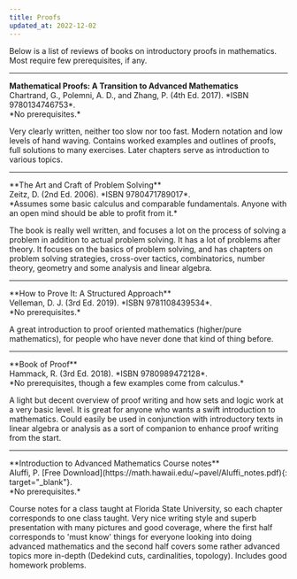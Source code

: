 ```yaml
---
title: Proofs
updated_at: 2022-12-02
---
```


Below is a list of reviews of books on introductory proofs in mathematics. Most require few prerequisites, if any.

<hr>
<b>Mathematical Proofs: A Transition to Advanced Mathematics</b><br>
Chartrand, G., Polemni, A. D., and Zhang, P. (4th Ed. 2017). *ISBN 9780134746753*.<br>
*No prerequisites.* 

Very clearly written, neither too slow nor too fast. Modern notation and low levels of hand waving. Contains worked examples and outlines of proofs, full solutions to many exercises. Later chapters serve as introduction to various topics.

<hr>
**The Art and Craft of Problem Solving**<br>
Zeitz, D. (2nd Ed. 2006). *ISBN 9780471789017*.<br>
*Assumes some basic calculus and comparable fundamentals. Anyone with an open mind should be able to profit from it.*

The book is really well written, and focuses a lot on the process of solving a problem in addition to actual problem solving. It has a lot of problems after theory. It focuses on the basics of problem solving, and has chapters on problem solving strategies,  cross-over tactics, combinatorics, number theory, geometry and some analysis and linear algebra.

<hr>
**How to Prove It: A Structured Approach**<br>
Velleman, D. J. (3rd Ed. 2019). *ISBN 9781108439534*.<br>
*No prerequisites.*

A great introduction to proof oriented mathematics (higher/pure mathematics), for people who have never done that kind of thing before.

<hr>
**Book of Proof**<br>
Hammack, R. (3rd Ed. 2018). *ISBN 9780989472128*.<br>
*No prerequisites, though a few examples come from calculus.*

A light but decent overview of proof writing and how sets and logic work at a very basic level. It is great for anyone who wants a swift introduction to mathematics. Could easily be used in conjunction with introductory texts in linear algebra or analysis as a sort of companion to enhance proof writing from the start.

<hr>
**Introduction to Advanced Mathematics Course notes**<br>
Aluffi, P. [Free Download](https://math.hawaii.edu/~pavel/Aluffi_notes.pdf){: target="_blank"}.<br>
*No prerequisites.*

Course notes for a class taught at Florida State University, so each chapter corresponds to one class taught. Very nice writing style and superb presentation with many pictures and good coverage, where the first half corresponds to 'must know' things for everyone looking into doing advanced mathematics and the second half covers some rather advanced topics more in-depth (Dedekind cuts, cardinalities, topology). Includes good homework problems.